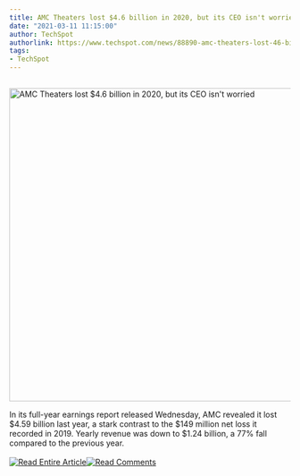 ```yaml
---
title: AMC Theaters lost $4.6 billion in 2020, but its CEO isn't worried
date: "2021-03-11 11:15:00"
author: TechSpot
authorlink: https://www.techspot.com/news/88890-amc-theaters-lost-46-billion-2020-but-ceo.html
tags:
- TechSpot
---
```

<a href="https://www.techspot.com/news/88890-amc-theaters-lost-46-billion-2020-but-ceo.html" target="_blank"><img src="https://static.techspot.com/images2/news/ts3_thumbs/2020/04/2020-04-29-ts3_thumbs-b6d.jpg" width="800" height="560" style="padding: 15px 0" title="AMC Theaters lost $4.6 billion in 2020, but its CEO isn't worried" /></a><br />In its full-year earnings report released Wednesday, AMC revealed it lost $4.59 billion last year, a stark contrast to the $149 million net loss it recorded in 2019. Yearly revenue was down to $1.24 billion, a 77% fall compared to the previous year.<br /><br /><a href="https://www.techspot.com/news/88890-amc-theaters-lost-46-billion-2020-but-ceo.html"><img src="https://static.techspot.com/images/rss/rss_buttons_01.png" border="0" alt="Read Entire Article" /></a><a href="https://www.techspot.com/news/88890-amc-theaters-lost-46-billion-2020-but-ceo.html#comments"><img src="https://static.techspot.com/images/rss/rss_buttons_02.png" border="0" alt="Read Comments" /></a><br /><br />